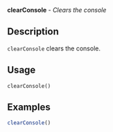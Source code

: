 





**clearConsole** - *Clears the console*

Description
--------------------

`clearConsole` clears the console.


Usage
--------------------
```
clearConsole()
```




Examples
-------------------

```R
clearConsole()
```




